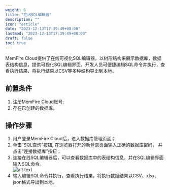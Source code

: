 ```yaml
---
weight: 6
title: "在线SQL编辑器"
description: ""
icon: "article"
date: "2023-12-13T17:39:49+08:00"
lastmod: "2023-12-13T17:39:49+08:00"
draft: false
toc: true
---
```




MemFire Cloud提供了在线可视化SQL编辑器，以树形结构来展示数据库，数据表结构信息，提供可视化SQL编辑界面，开发人员可便捷编辑SQL命令并执行，查看执行结果，将执行结果以CSV等多种结构导出到本地。

## 前置条件
1. 注册MemFire Cloud账号;   
2. 存在已创建的数据库。   

## 操作步骤
1. 用户登录MemFire Cloud后，进入数据库管理页面；  
2. 单击“SQL查询”按钮, 在浏览器打开的新登录页面输入正确的数据库密码， 并点击“连接数据库”按钮；
3. 连接在线SQL编辑器后，可以查看数据库中的表结构信息，并在SQL编辑界面输入SQL命令。  
 ![alt text](../_media/sql-editor.png) 
4. 输入编辑SQL命令并执行，查看执行结果，将执行数据结果以CSV、xlsx、json格式导出到本地。